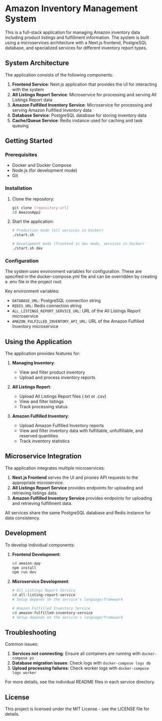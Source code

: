 # Amazon Inventory Management System

This is a full-stack application for managing Amazon inventory data including product listings and fulfillment information. The system is built using a microservices architecture with a Next.js frontend, PostgreSQL database, and specialized services for different inventory report types.

## System Architecture

The application consists of the following components:

1. **Frontend Service**: Next.js application that provides the UI for interacting with the system
2. **All Listings Report Service**: Microservice for processing and serving All Listings Report data
3. **Amazon Fulfilled Inventory Service**: Microservice for processing and serving Amazon Fulfilled Inventory data
4. **Database Service**: PostgreSQL database for storing inventory data
5. **Cache/Queue Service**: Redis instance used for caching and task queuing

## Getting Started

### Prerequisites

- Docker and Docker Compose
- Node.js (for development mode)
- Git

### Installation

1. Clone the repository:
   ```bash
   git clone [repository-url]
   cd AmazonApp2
   ```

2. Start the application:
   ```bash
   # Production mode (all services in Docker)
   ./start.sh
   
   # Development mode (frontend in dev mode, services in Docker)
   ./start.sh dev
   ```

### Configuration

The system uses environment variables for configuration. These are specified in the docker-compose.yml file and can be overridden by creating a .env file in the project root.

Key environment variables:

- `DATABASE_URL`: PostgreSQL connection string
- `REDIS_URL`: Redis connection string
- `ALL_LISTINGS_REPORT_SERVICE_URL`: URL of the All Listings Report microservice
- `AMAZON_FULFILLED_INVENTORY_API_URL`: URL of the Amazon Fulfilled Inventory microservice

## Using the Application

The application provides features for:

1. **Managing Inventory**:
   - View and filter product inventory
   - Upload and process inventory reports
   
2. **All Listings Report**:
   - Upload All Listings Report files (.txt or .csv)
   - View and filter listings
   - Track processing status

3. **Amazon Fulfilled Inventory**:
   - Upload Amazon Fulfilled Inventory reports
   - View and filter inventory data with fulfillable, unfulfillable, and reserved quantities
   - Track inventory statistics

## Microservice Integration

The application integrates multiple microservices:

1. **Next.js Frontend** serves the UI and proxies API requests to the appropriate microservice.
2. **All Listings Report Service** provides endpoints for uploading and retrieving listings data.
3. **Amazon Fulfilled Inventory Service** provides endpoints for uploading and retrieving fulfillment data.

All services share the same PostgreSQL database and Redis instance for data consistency.

## Development

To develop individual components:

1. **Frontend Development**:
   ```bash
   cd amazon-app
   npm install
   npm run dev
   ```

2. **Microservice Development**:
   ```bash
   # All Listings Report Service
   cd all-listing-report-service
   # Setup depends on the service's language/framework
   
   # Amazon Fulfilled Inventory Service
   cd amazon-fulfilled-inventory-service
   # Setup depends on the service's language/framework
   ```

## Troubleshooting

Common issues:

1. **Services not connecting**: Ensure all containers are running with `docker-compose ps`
2. **Database migration issues**: Check logs with `docker-compose logs db`
3. **Upload processing failures**: Check worker logs with `docker-compose logs worker`

For more details, see the individual README files in each service directory.

## License

This project is licensed under the MIT License - see the LICENSE file for details. 